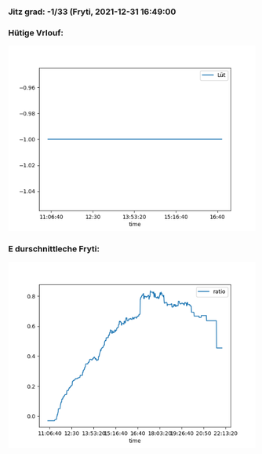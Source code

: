 ### Jitz grad: -1/33 (Fryti, 2021-12-31 16:49:00

### Hütige Vrlouf:
![Graph](Today.png)

### E durschnittleche Fryti:
![Graph](Fryti.png)